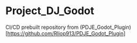 # Project_DJ_Godot
CI/CD prebuilt repository from (PDJE_Godot_Plugin)[https://github.com/Rliop913/PDJE_Godot_Plugin]
